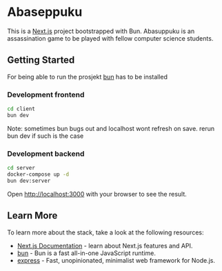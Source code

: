 # Abaseppuku

This is a [Next.js](https://nextjs.org/) project bootstrapped with Bun. Abasuppuku is an assassination game to be played with fellow computer science students.

## Getting Started

For being able to run the prosjekt [bun](https://bun.sh/) has to be installed

### Development frontend

```sh
cd client
bun dev
```

Note: sometimes bun bugs out and localhost wont refresh on save. rerun bun dev if such is the case

### Development backend

```bash
cd server
docker-compose up -d
bun dev:server
```

Open [http://localhost:3000](http://localhost:3000) with your browser to see the result.

## Learn More

To learn more about the stack, take a look at the following resources:

- [Next.js Documentation](https://nextjs.org/docs) - learn about Next.js features and API.
- [bun](https://bun.sh/) - Bun is a fast all-in-one JavaScript runtime.
- [express](https://expressjs.com/en/5x/api.html) - Fast, unopinionated, minimalist web framework for Node.js.
